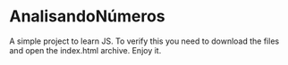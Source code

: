 # AnalisandoNúmeros
A simple project to learn JS.
To verify this you need to download the files and open the index.html archive. Enjoy it.
